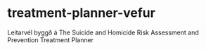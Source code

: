# treatment-planner-vefur
Leitarvél byggð á The Suicide and Homicide Risk Assessment and Prevention Treatment Planner
